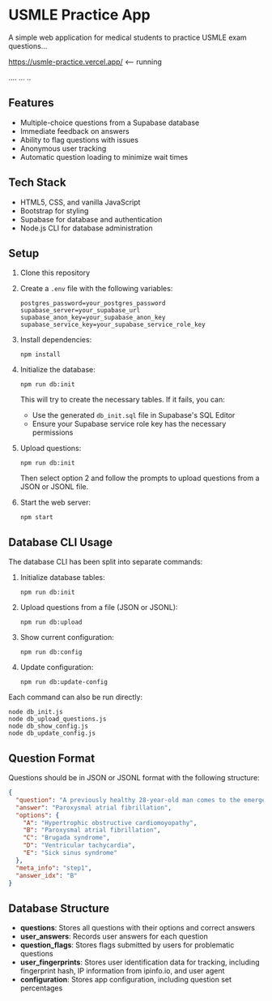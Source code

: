 # USMLE Practice App

A simple web application for medical students to practice USMLE exam questions...

https://usmle-practice.vercel.app/   <-- running 

.... ... ..
## Features

- Multiple-choice questions from a Supabase database
- Immediate feedback on answers
- Ability to flag questions with issues
- Anonymous user tracking
- Automatic question loading to minimize wait times

## Tech Stack

- HTML5, CSS, and vanilla JavaScript
- Bootstrap for styling
- Supabase for database and authentication
- Node.js CLI for database administration

## Setup

1. Clone this repository
2. Create a `.env` file with the following variables:
   ```
   postgres_password=your_postgres_password
   supabase_server=your_supabase_url
   supabase_anon_key=your_supabase_anon_key
   supabase_service_key=your_supabase_service_role_key
   ```
3. Install dependencies:
   ```
   npm install
   ```
4. Initialize the database:
   ```
   npm run db:init
   ```
   This will try to create the necessary tables. If it fails, you can:
   - Use the generated `db_init.sql` file in Supabase's SQL Editor
   - Ensure your Supabase service role key has the necessary permissions

5. Upload questions:
   ```
   npm run db:init
   ```
   Then select option 2 and follow the prompts to upload questions from a JSON or JSONL file.

6. Start the web server:
   ```
   npm start
   ```

## Database CLI Usage

The database CLI has been split into separate commands:

1. Initialize database tables:
   ```
   npm run db:init
   ```

2. Upload questions from a file (JSON or JSONL):
   ```
   npm run db:upload
   ```

3. Show current configuration:
   ```
   npm run db:config
   ```

4. Update configuration:
   ```
   npm run db:update-config
   ```

Each command can also be run directly:
```
node db_init.js
node db_upload_questions.js
node db_show_config.js
node db_update_config.js
```

## Question Format

Questions should be in JSON or JSONL format with the following structure:

```json
{
  "question": "A previously healthy 28-year-old man comes to the emergency department because of dizziness and palpitations for 2 days. Prior to the onset of the symptoms, he attended a bachelor party where he lost several drinking games. An ECG is shown. Which of the following is the most likely diagnosis?",
  "answer": "Paroxysmal atrial fibrillation",
  "options": {
    "A": "Hypertrophic obstructive cardiomoyopathy",
    "B": "Paroxysmal atrial fibrillation",
    "C": "Brugada syndrome",
    "D": "Ventricular tachycardia",
    "E": "Sick sinus syndrome"
  },
  "meta_info": "step1",
  "answer_idx": "B"
}
```

## Database Structure

- **questions**: Stores all questions with their options and correct answers
- **user_answers**: Records user answers for each question
- **question_flags**: Stores flags submitted by users for problematic questions
- **user_fingerprints**: Stores user identification data for tracking, including fingerprint hash, IP information from ipinfo.io, and user agent
- **configuration**: Stores app configuration, including question set percentages 
